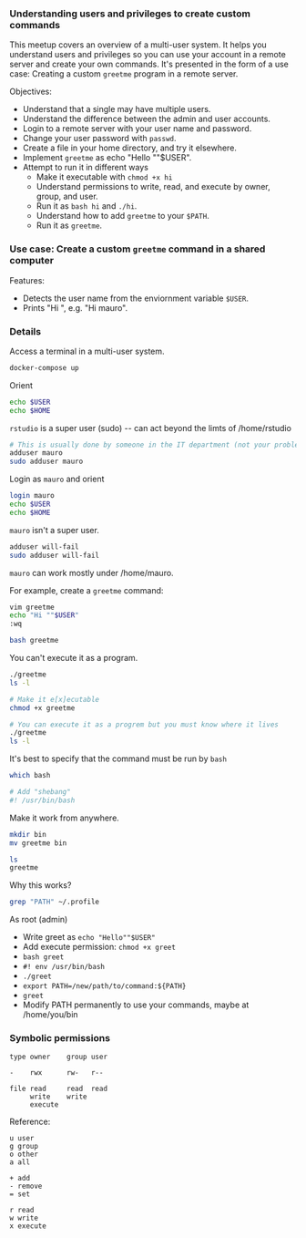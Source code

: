 ### Understanding users and privileges to create custom commands

This meetup covers an overview of a multi-user system. It helps you understand
users and privileges so you can use your account in a remote server and create
your own commands. It's presented in the form of a use case: Creating a custom
`greetme` program in a remote server.

Objectives:

* Understand that a single may have multiple users.
* Understand the difference between the admin and user accounts.
* Login to a remote server with your user name and password.
* Change your user password with `passwd`.
* Create a file in your home directory, and try it elsewhere.
* Implement `greetme` as echo "Hello ""$USER".
* Attempt to run it in different ways
  - Make it executable with `chmod +x hi`
  - Understand permissions to write, read, and execute by owner, group, and user.
  - Run it as `bash hi` and `./hi`.
  - Understand how to add `greetme` to your `$PATH`.
  - Run it as `greetme`.

### Use case: Create a custom `greetme` command in a shared computer

Features:

* Detects the user name from the enviornment variable `$USER`.
* Prints "Hi <user name>", e.g. "Hi mauro".

### Details

Access a terminal in a multi-user system.

```bash
docker-compose up
```

Orient

```bash
echo $USER
echo $HOME
```

`rstudio` is a super user (sudo) -- can act beyond the limts of /home/rstudio

```bash
# This is usually done by someone in the IT department (not your problem)
adduser mauro
sudo adduser mauro
```

Login as `mauro` and orient

```bash
login mauro
echo $USER
echo $HOME
```

`mauro` isn't a super user.

```bash
adduser will-fail
sudo adduser will-fail
```

`mauro` can work mostly under /home/mauro. 

For example, create a `greetme` command:

```bash
vim greetme
echo "Hi ""$USER"
:wq

bash greetme
```

You can't execute it as a program.

```bash
./greetme
ls -l

# Make it e[x]ecutable
chmod +x greetme

# You can execute it as a progrem but you must know where it lives
./greetme
ls -l
```

It's best to specify that the command must be run by `bash`

```bash
which bash

# Add "shebang"
#! /usr/bin/bash
```

Make it work from anywhere.

```bash
mkdir bin
mv greetme bin

ls
greetme
```

Why this works?

```bash
grep "PATH" ~/.profile
```

As root (admin)

* Write greet as `echo "Hello""$USER"`
* Add execute permission: `chmod +x greet`
* `bash greet`
* `#! env /usr/bin/bash`
* `./greet`
* `export PATH=/new/path/to/command:${PATH}`
* `greet`
* Modify PATH permanently to use your commands, maybe at /home/you/bin

### Symbolic permissions

```
type owner    group user
```
```
-    rwx      rw-   r--
```
```
file read     read  read
     write    write
     execute
```

Reference:

```
u user
g group
o other
a all

+ add
- remove
= set

r read
w write
x execute
```
